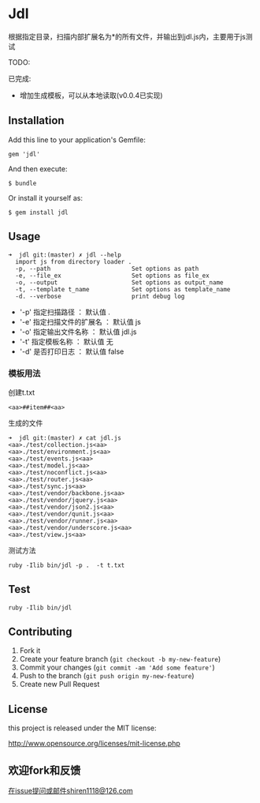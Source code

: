 # Jdl

<!-- TODO: Write a gem description -->
根据指定目录，扫描内部扩展名为*的所有文件，并输出到jdl.js内，主要用于js测试

TODO:


已完成:

- 增加生成模板，可以从本地读取(v0.0.4已实现)

## Installation

Add this line to your application's Gemfile:

    gem 'jdl'

And then execute:

    $ bundle

Or install it yourself as:

    $ gem install jdl

## Usage


    ➜  jdl git:(master) ✗ jdl --help
      import js from directory loader .
      -p, --path                       Set options as path
      -e, --file_ex                    Set options as file_ex
      -o, --output                     Set options as output_name
      -t, --template t_name            Set options as template_name
      -d. --verbose                    print debug log
      
      
- '-p' 指定扫描路径       ：  默认值   .
- '-e' 指定扫描文件的扩展名 ： 默认值   js
- '-o' 指定输出文件名称    ： 默认值   jdl.js
- '-t' 指定模板名称       ： 默认值   无
- '-d' 是否打印日志       ： 默认值   false


### 模板用法

创建t.txt 

    <aa>##item##<aa>
    
生成的文件

    ➜  jdl git:(master) ✗ cat jdl.js 
    <aa>./test/collection.js<aa>
    <aa>./test/environment.js<aa>
    <aa>./test/events.js<aa>
    <aa>./test/model.js<aa>
    <aa>./test/noconflict.js<aa>
    <aa>./test/router.js<aa>
    <aa>./test/sync.js<aa>
    <aa>./test/vendor/backbone.js<aa>
    <aa>./test/vendor/jquery.js<aa>
    <aa>./test/vendor/json2.js<aa>
    <aa>./test/vendor/qunit.js<aa>
    <aa>./test/vendor/runner.js<aa>
    <aa>./test/vendor/underscore.js<aa>
    <aa>./test/view.js<aa>

测试方法

    ruby -Ilib bin/jdl -p .  -t t.txt

## Test

    ruby -Ilib bin/jdl

## Contributing

1. Fork it
2. Create your feature branch (`git checkout -b my-new-feature`)
3. Commit your changes (`git commit -am 'Add some feature'`)
4. Push to the branch (`git push origin my-new-feature`)
5. Create new Pull Request

## License

this project is released under the MIT license:

http://www.opensource.org/licenses/mit-license.php


## 欢迎fork和反馈
在issue提问或邮件shiren1118@126.com